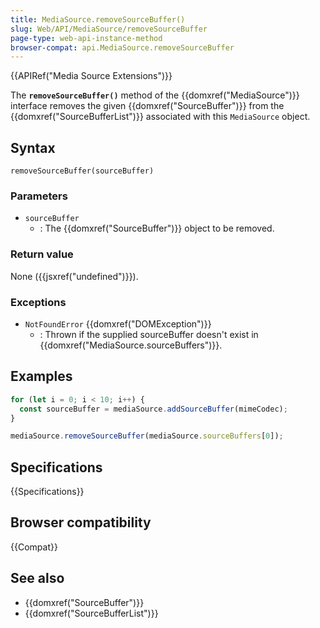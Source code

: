 ```yaml
---
title: MediaSource.removeSourceBuffer()
slug: Web/API/MediaSource/removeSourceBuffer
page-type: web-api-instance-method
browser-compat: api.MediaSource.removeSourceBuffer
---
```


{{APIRef("Media Source Extensions")}}

The **`removeSourceBuffer()`** method of the
{{domxref("MediaSource")}} interface removes the given {{domxref("SourceBuffer")}} from
the {{domxref("SourceBufferList")}} associated with this `MediaSource`
object.

## Syntax

```js-nolint
removeSourceBuffer(sourceBuffer)
```

### Parameters

- `sourceBuffer`
  - : The {{domxref("SourceBuffer")}} object to be removed.

### Return value

None ({{jsxref("undefined")}}).

### Exceptions

- `NotFoundError` {{domxref("DOMException")}}
  - : Thrown if the supplied sourceBuffer doesn't exist in {{domxref("MediaSource.sourceBuffers")}}.

## Examples

```js
for (let i = 0; i < 10; i++) {
  const sourceBuffer = mediaSource.addSourceBuffer(mimeCodec);
}

mediaSource.removeSourceBuffer(mediaSource.sourceBuffers[0]);
```

## Specifications

{{Specifications}}

## Browser compatibility

{{Compat}}

## See also

- {{domxref("SourceBuffer")}}
- {{domxref("SourceBufferList")}}
